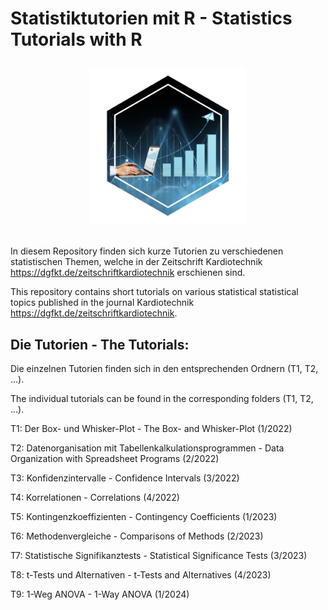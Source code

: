 # Statistiktutorien mit R - Statistics Tutorials with R <p align="center"><img src="hex-STWR.png" width="250"></p>

In diesem Repository finden sich kurze Tutorien zu verschiedenen statistischen Themen, 
welche in der Zeitschrift Kardiotechnik <https://dgfkt.de/zeitschriftkardiotechnik> 
erschienen sind.

This repository contains short tutorials on various statistical statistical topics 
published in the journal Kardiotechnik <https://dgfkt.de/zeitschriftkardiotechnik>.


## Die Tutorien - The Tutorials:

Die einzelnen Tutorien finden sich in den entsprechenden Ordnern (T1, T2, ...).

The individual tutorials can be found in the corresponding folders (T1, T2, ...).


T1: Der Box- und Whisker-Plot - The Box- and Whisker-Plot (1/2022)

T2: Datenorganisation mit Tabellenkalkulationsprogrammen - Data Organization with Spreadsheet Programs (2/2022)

T3: Konfidenzintervalle - Confidence Intervals (3/2022)

T4: Korrelationen - Correlations (4/2022)

T5: Kontingenzkoeffizienten - Contingency Coefficients (1/2023)

T6: Methodenvergleiche - Comparisons of Methods (2/2023)

T7: Statistische Signifikanztests - Statistical Significance Tests (3/2023)

T8: t-Tests und Alternativen - t-Tests and Alternatives (4/2023)

T9: 1-Weg ANOVA - 1-Way ANOVA (1/2024)

